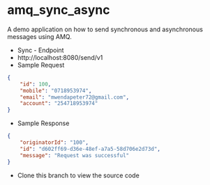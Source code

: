# amq_sync_async
A demo application on how to send synchronous and asynchronous messages using AMQ.

* Sync - Endpoint 
* http://localhost:8080/send/v1 
* Sample Request
```JSON
{
	"id": 100,
	"mobile": "0718953974",
	"email": "mwendapeter72@gmail.com",
	"account": "254718953974"
}
```
* Sample Response
```JSON
{
    "originatorId": "100",
    "id": "d602ff69-d36e-48ef-a7a5-58d706e2d73d",
    "message": "Request was successful"
}
```
* Clone this branch to view the source code

